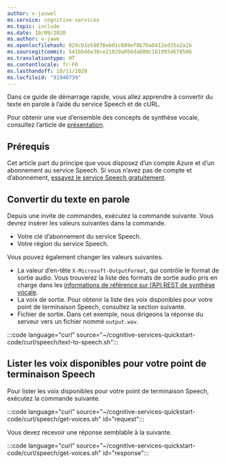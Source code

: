 ```yaml
---
author: v-jaswel
ms.service: cognitive-services
ms.topic: include
ms.date: 10/09/2020
ms.author: v-jawe
ms.openlocfilehash: 029cb1e59876eb01c609ef8b7ba0412ed35a2a1b
ms.sourcegitcommit: 541bb46e38ce21829a056da880c1619954678586
ms.translationtype: HT
ms.contentlocale: fr-FR
ms.lasthandoff: 10/11/2020
ms.locfileid: "91940739"
---
```

Dans ce guide de démarrage rapide, vous allez apprendre à convertir du texte en parole à l’aide du service Speech et de cURL.

Pour obtenir une vue d’ensemble des concepts de synthèse vocale, consultez l’article de [présentation](../../../text-to-speech.md).

## <a name="prerequisites"></a>Prérequis

Cet article part du principe que vous disposez d’un compte Azure et d’un abonnement au service Speech. Si vous n’avez pas de compte et d’abonnement, [essayez le service Speech gratuitement](../../../overview.md#try-the-speech-service-for-free).

## <a name="convert-text-to-speech"></a>Convertir du texte en parole

Depuis une invite de commandes, exécutez la commande suivante. Vous devrez insérer les valeurs suivantes dans la commande.
- Votre clé d’abonnement du service Speech.
- Votre région du service Speech.

Vous pouvez également changer les valeurs suivantes.
- La valeur d’en-tête `X-Microsoft-OutputFormat`, qui contrôle le format de sortie audio. Vous trouverez la liste des formats de sortie audio pris en charge dans les [informations de référence sur l’API REST de synthèse vocale](https://docs.microsoft.com/azure/cognitive-services/speech-service/rest-text-to-speech#audio-outputs).
- La voix de sortie. Pour obtenir la liste des voix disponibles pour votre point de terminaison Speech, consultez la section suivante.
- Fichier de sortie. Dans cet exemple, nous dirigeons la réponse du serveur vers un fichier nommé `output.wav`.

:::code language="curl" source="~/cognitive-services-quickstart-code/curl/speech/text-to-speech.sh":::

## <a name="list-available-voices-for-your-speech-endpoint"></a>Lister les voix disponibles pour votre point de terminaison Speech

Pour lister les voix disponibles pour votre point de terminaison Speech, exécutez la commande suivante.

:::code language="curl" source="~/cognitive-services-quickstart-code/curl/speech/get-voices.sh" id="request":::

Vous devez recevoir une réponse semblable à la suivante.

:::code language="curl" source="~/cognitive-services-quickstart-code/curl/speech/get-voices.sh" id="response":::
